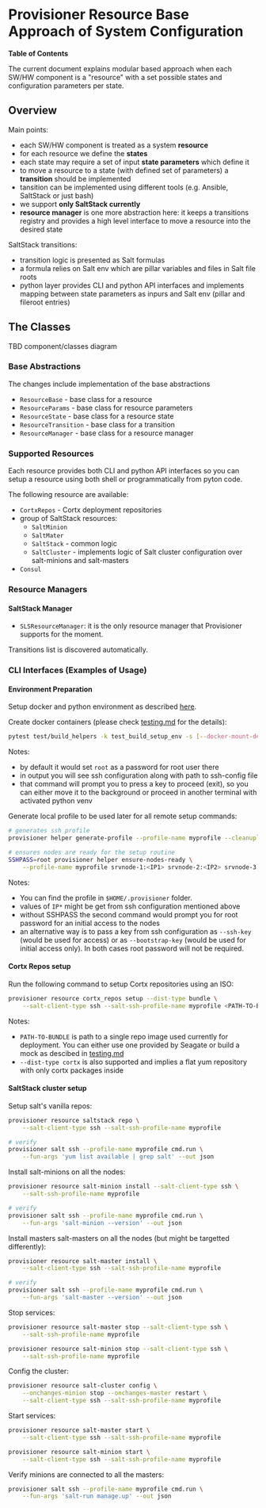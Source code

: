 # Provisioner Resource Base Approach of System Configuration

**Table of Contents**

The current document explains modular based approach when each SW/HW component
is a "resource" with a set possible states and configuration parameters
per state.

## Overview

Main points:

*   each SW/HW component is treated as a system **resource**
*   for each resource we define the **states**
*   each state may require a set of input **state parameters** which define it
*   to move a resource to a state (with defined set of parameters)
    a **transition** should be implemented
*   tansition can be implemented using different tools (e.g. Ansible, SaltStack
    or just bash)
*   we support **only SaltStack currently**
*   **resource manager** is one more abstraction here: it keeps a transitions
    registry and provides
    a high level interface to move a resource into the desired state

SaltStack transitions:

*   transition logic is presented as Salt formulas
*   a formula relies on Salt env which are pillar variables and files in Salt
    file roots
*   python layer provides CLI and python API interfaces and implements mapping
    between state parameters as inpurs and Salt env (pillar and fileroot entries)

## The Classes

TBD component/classes diagram

### Base Abstractions

The changes include implementation of the base abstractions

*   `ResourceBase` - base class for a resource
*   `ResourceParams` - base class for resource parameters
*   `ResourceState` - base class for a resource state
*   `ResourceTransition` - base class for a transition
*   `ResourceManager` - base class for a resource manager

### Supported Resources

Each resource provides both CLI and python API interfaces so you
can setup a resource using both shell or programmatically from pyton code.

The following resource are available:

*   `CortxRepos` - Cortx deployment repositories
*   group of SaltStack resources:
    *   `SaltMinion`
    *   `SaltMater`
    *   `SaltStack` - common logic
    *   `SaltCluster` - implements logic of Salt cluster configuration
        over salt-minions and salt-masters
*   `Consul`

### Resource Managers

#### SaltStack Manager

*   `SLSResourceManager`: it is the only resource manager that Provisioner
    supports for the moment.

Transitions list is discovered automatically.

### CLI Interfaces (Examples of Usage)

#### Environment Preparation

Setup docker and python environment as described
[here](https://github.com/Seagate/cortx-prvsnr/blob/pre-cortx-1.0/docs/testing.md).

Create docker containers (please check
[testing.md](docs/Development/testing.md) for the details):

```bash
pytest test/build_helpers -k test_build_setup_env -s [--docker-mount-dev] --nodes-num 3
```

Notes:

*   by default it would set `root` as a password for root user there
*   in output you will see ssh configuration along with path to ssh-config file
*   that command will prompt you to press a key to proceed (exit),
    so you can either move it to the background or proceed in another terminal
    with activated python venv

Generate local profile to be used later for all remote setup commands:

```bash
# generates ssh profile
provisioner helper generate-profile --profile-name myprofile --cleanup`

# ensures nodes are ready for the setup routine
SSHPASS=root provisioner helper ensure-nodes-ready \
    --profile-name myprofile srvnode-1:<IP1> srvnode-2:<IP2> srvnode-3:<IP3>
```

Notes:

*   You can find the profile in `$HOME/.provisioner` folder.
*   values of `IP*` might be get from ssh configuration mentioned above
*   without SSHPASS the second command would prompt you for root password for an
    initial access to the nodes
*   an alternative way is to pass a key from ssh configuration as `--ssh-key`
    (would be used for access) or as `--bootstrap-key` (would be used for
    initial access only). In both cases root password will not be required.

#### Cortx Repos setup

Run the following command to setup Cortx repositories using an ISO:

```bash
provisioner resource cortx_repos setup --dist-type bundle \
    --salt-client-type ssh --salt-ssh-profile-name myprofile <PATH-TO-BUNDLE>
```

Notes:

*   `PATH-TO-BUNDLE` is path to a single repo image used currently for deployment.
    You can either use one provided by Seagate or build a mock as descibed in
    [testing.md](docs/Development/testing.md)
*   `--dist-type cortx` is also supported and implies a flat yum repository with
    only cortx packages inside

#### SaltStack cluster setup

Setup salt's vanilla repos:

```bash
provisioner resource saltstack repo \
    --salt-client-type ssh --salt-ssh-profile-name myprofile

# verify
provisioner salt ssh --profile-name myprofile cmd.run \
    --fun-args 'yum list available | grep salt' --out json
```

Install salt-minions on all the nodes:

```bash
provisioner resource salt-minion install --salt-client-type ssh \
    --salt-ssh-profile-name myprofile

# verify
provisioner salt ssh --profile-name myprofile cmd.run \
    --fun-args 'salt-minion --version' --out json
```

Install masters salt-masters on all the nodes (but might be targetted differently):

```bash
provisioner resource salt-master install \
    --salt-client-type ssh --salt-ssh-profile-name myprofile

# verify
provisioner salt ssh --profile-name myprofile cmd.run \
    --fun-args 'salt-master --version' --out json
```

Stop services:

```bash
provisioner resource salt-master stop --salt-client-type ssh \
    --salt-ssh-profile-name myprofile

provisioner resource salt-minion stop --salt-client-type ssh \
    --salt-ssh-profile-name myprofile
```

Config the cluster:

```bash
provisioner resource salt-cluster config \
    --onchanges-minion stop --onchanges-master restart \
    --salt-client-type ssh --salt-ssh-profile-name myprofile
```

Start services:

```bash
provisioner resource salt-master start \
    --salt-client-type ssh --salt-ssh-profile-name myprofile

provisioner resource salt-minion start \
    --salt-client-type ssh --salt-ssh-profile-name myprofile
```

Verify minions are connected to all the masters:

```bash
provisioner salt ssh --profile-name myprofile cmd.run \
    --fun-args 'salt-run manage.up' --out json
```
